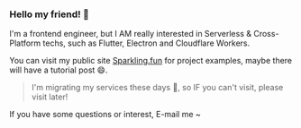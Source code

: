 ### Hello my friend! 👋

<!--
**SparklingFun/SparklingFun** is a ✨ _special_ ✨ repository because its `README.md` (this file) appears on your GitHub profile.

Here are some ideas to get you started:

- 🔭 I’m currently working on ...
- 🌱 I’m currently learning ...
- 👯 I’m looking to collaborate on ...
- 🤔 I’m looking for help with ...
- 💬 Ask me about ...
- 📫 How to reach me: ...
- 😄 Pronouns: ...
- ⚡ Fun fact: ...
-->

I'm a frontend engineer, but I AM really interested in Serverless & Cross-Platform techs, such as Flutter, Electron and Cloudflare Workers.

You can visit my public site [Sparkling.fun](https://sparkling.fun) for project examples, maybe there will have a tutorial post 😄.

> I'm migrating my services these days 🤔, so IF you can't visit, please visit later!

If you have some questions or interest, E-mail me ~
